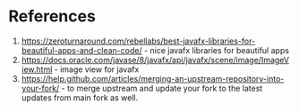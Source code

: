 # References

1. https://zeroturnaround.com/rebellabs/best-javafx-libraries-for-beautiful-apps-and-clean-code/ - nice javafx libraries for beautiful apps
2. https://docs.oracle.com/javase/8/javafx/api/javafx/scene/image/ImageView.html - image view for javafx
3. https://help.github.com/articles/merging-an-upstream-repository-into-your-fork/ - to merge upstream and update your fork to the latest updates from main fork as well.